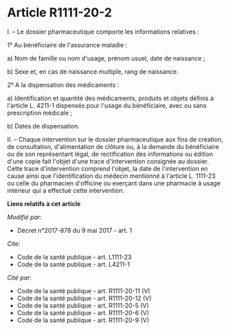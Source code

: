 # Article R1111-20-2

I. – Le dossier pharmaceutique comporte les informations relatives : 

1° Au bénéficiaire de l'assurance maladie : 

a) Nom de famille ou nom d'usage, prénom usuel, date de naissance ; 

b) Sexe et, en cas de naissance multiple, rang de naissance. 

2° A la dispensation des médicaments : 

a) Identification et quantité des médicaments, produits et objets définis à l'article L. 4211-1 dispensés pour l'usage du
bénéficiaire, avec ou sans prescription médicale ; 

b) Dates de dispensation. 

II. – Chaque intervention sur le dossier pharmaceutique aux fins de création, de consultation, d'alimentation de clôture ou,
à la demande du bénéficiaire ou de son représentant légal, de rectification des informations ou édition d'une copie fait
l'objet d'une trace d'intervention consignée au dossier. Cette trace d'intervention comprend l'objet, la date de
l'intervention en cause ainsi que l'identification du médecin mentionné à l'article L. 1111-23 ou celle du pharmacien
d'officine ou exerçant dans une pharmacie à usage intérieur qui a effectué cette intervention.

**Liens relatifs à cet article**

_Modifié par_:

  - Décret n°2017-878 du 9 mai 2017 - art. 1

_Cite_:

  - Code de la santé publique - art. L1111-23
  - Code de la santé publique - art. L4211-1

_Cité par_:

  - Code de la santé publique - art. R1111-20-11 (V)
  - Code de la santé publique - art. R1111-20-12 (V)
  - Code de la santé publique - art. R1111-20-5 (V)
  - Code de la santé publique - art. R1111-20-6 (V)
  - Code de la santé publique - art. R1111-20-9 (V)
